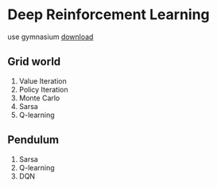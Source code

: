 # Deep Reinforcement Learning

use gymnasium
[download](https://minukiki.github.io/ai/OpenaiGym/)

## Grid world

1. Value Iteration
2. Policy Iteration
3. Monte Carlo
4. Sarsa
5. Q-learning

## Pendulum
1. Sarsa
2. Q-learning
3. DQN